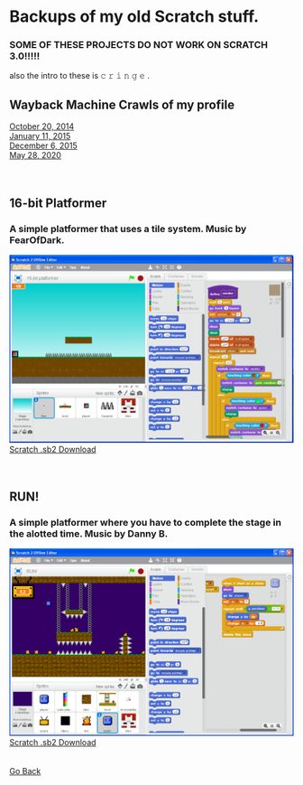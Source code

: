 <html>
<style>
p.small {
  line-height: 1;
}
</style>
<body>
<h1>Backups of my old Scratch stuff.</h1>
<h3>SOME OF THESE PROJECTS DO NOT WORK ON SCRATCH 3.0!!!!!</h3>
<p>also the intro to these is 𝚌 𝚛 𝚒 𝚗 𝚐 𝚎 .</p>
<h2>Wayback Machine Crawls of my profile</h2>
<a href="https://web.archive.org/web/20141020115214/http://scratch.mit.edu/users/imadog54/">October 20, 2014</a><br />
<a href="https://web.archive.org/web/20150111055739/http://scratch.mit.edu:80/users/imadog54/">January 11, 2015</a><br />
<a href="https://web.archive.org/web/20151206120448/https://scratch.mit.edu/users/imadog54/">December 6, 2015</a><br />
<a href="http://web.archive.org/web/20200528234840/https://scratch.mit.edu/users/imadog54/">May 28, 2020</a><br />
<br />
<br />
<h2>16-bit Platformer</h2>
<h3>A simple platformer that uses a tile system. Music by FearOfDark.</h3>
<img src="../images/scratch/16bitplatformer.png"><br />
<a href="../downloads/16-bit Platformer.sb2">Scratch .sb2 Download</a><br />
<br />
<br />
<h2>RUN!</h2>
<h3>A simple platformer where you have to complete the stage in the alotted time. Music by Danny B.</h3>
<img src="../images/scratch/RUN!!.png"><br />
<a href="../downloads/RUN!.sb2">Scratch .sb2 Download</a><br />
</body>
<br />
<br />
<a href="../archive">Go Back</a>
</html>
